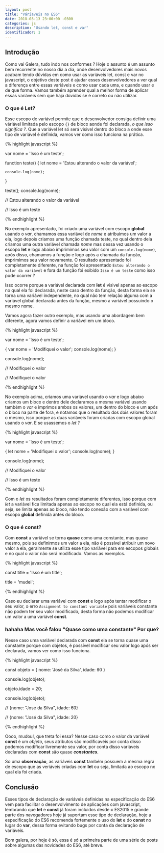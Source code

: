 ```yaml
---
layout: post
title: "Váriaveis no ES6"
date: 2018-03-13 23:00:00 -0300
categories: js
description: "Usando let, const e var"
identificador: 1
---
```



## Introdução

Como vai Galera, tudo indo nos conformes ? Hoje o assunto é um assunto bem recorrente no nosso dia a dia, onde desenvolvedores mais novos acabam tendo dúvidas em como usar as variáveis let, const e var no javascript, o objetivo deste post é ajudar esses desenvolvedores a ver qual a diferença entre essas variáveis e como usar cada uma, e quando usar e de que forma. Vamos também aprender qual a melhor forma de aplicar essas variáveis sem que haja dúvidas se é correto ou não utilizar.

### O que é **Let**?

Esse escopo de variável permite que o desenvolvedor consiga definir uma váriável limitada pelo escopo `{}` de bloco aonde foi declarada, *o que isso significa ?*. Que a variável let só será visivel dentro do bloco a onde esse tipo de variável é definida, vamos ver como isso funciona na prática.

{% highlight javascript %}

var nome = 'Isso é um teste';

function teste() {
	let nome = 'Estou alterando o valor da variável';
  
  
  	console.log(nome);
  
}

teste();
console.log(nome);

// Estou alterando o valor da variável

// Isso é um teste

{% endhighlight %}

No exemplo apresentado, foi criado uma variável com escopo **global** usando o *var*, chamamos essa variável de *nome* e atribuimos um valor a ela, logo depois criamos uma função chamada teste, no qual dentro dela criamos uma outra variável chamada *nome* mas dessa vez usando o escopo **let** e logo abaixo imprimimos seu valor com um `console.log(nome)`, após disso, chamamos a função e logo após a chamada da função, imprimimos seu valor novamente. O resultado apresentado foi completamente diferente, na função foi apresentado `Estou alterando o valor da variável` e fora da função foi exibido `Isso é um teste` como isso pode ocorrer ?

Isso ocorre porque a variável declarada com **let** é visivel apenas ao escopo no qual ela foi declarada, neste caso dentro da função, desta forma ela se torna uma variável independente, no qual não tem relação alguma com a variável global declarada antes da função, mesmo a variável possuindo o mesmo nome.

Vamos agora fazer outro exemplo, mas usando uma abordagem bem diferente, agora vamos definir a variável em um bloco.

{% highlight javascript %}

var nome = 'Isso é um teste';


{
	var nome = 'Modifiquei o valor';
  	console.log(nome);
}

console.log(nome);

// Modifiquei o valor

// Modifiquei o valor

{% endhighlight %}

No exemplo acima, criamos uma variável usando o *var* e logo abaixo criamos um bloco e dentro dele declaramos a mesma variável usando também o *var* e imprimos ambos os valores, um dentro do bloco e um após o bloco na parte de fora, e notamos que o resultado dos dois valores foram o mesmo, isso porque as duas variáveis foram criadas com escopo global usando o *var*. E se usassemos o *let* ?


{% highlight javascript %}

var nome = 'Isso é um teste';


{
	let nome = 'Modifiquei o valor';
  	console.log(nome);
}

console.log(nome);

// Modifiquei o valor

// Isso é um teste

{% endhighlight %}

Com o *let* os resultados foram completamente diferentes, isso porque com *let* a variável fica limitada apenas ao escopo no qual ela está definida, ou seja, se limita apenas ao bloco, não tendo conexão com a variável com escopo **global** definida antes do bloco.

### O que é **const**?

Com **const** a variável se torna **quase** como uma constante, mas quase mesmo, pois se definirmos um valor a ela, não é possível atribuir um novo valor a ela, geralmente se utiliza esse tipo variável para em escopos globais e no qual o valor não será modificado. Vamos as exemplos.

{% highlight javascript %}

const title = 'Isso é um title';

title = 'mudei';

{% endhighlight %}

Caso eu declarar uma variável com **const** e logo após tentar modificar o seu valor, o erro `Assignment to constant variable` pois variáveis constante não podem ter seu valor modificado, desta forma não podemos modificar um valor a uma variável **const**.

### hahaha Mas você falou "Quase como uma constante" Por que?

Nesse caso uma variável declarada com **const** ela se torna quase uma constante porque com objetos, é possível modificar seu valor logo após ser declarada, vamos ver como isso funciona.

{% highlight javascript %}

const objeto = { nome: 'José da Silva', idade: 60 }

console.log(objeto);

objeto.idade = 20;

console.log(objeto);

// {nome: "José da Silva", idade: 60}

// {nome: "José da Silva", idade: 20}

{% endhighlight %}

Oooo, mudou!, que treta foi essa? Nesse caso como o valor da variável **const** é um *objeto*, seus atributos são modificavéis por conta disso podemos modificar livremente seu valor, por conta disso variáveis declaradas com **const** são quase ***constantes***.

So uma **observação**, as variáveis **const** também possuem a mesma regra de escopo que as veriáveis criadas com **let** ou seja, limitada ao escopo no qual ela foi criada.

## Conclusão

Esses tipos de declaração de variáveis definidas na especificação do ES6 vem para facilitar o desenvolvimento de aplicações com javascript, lembrando que **let** e **const** já foram incluidos desde o ES2015 e grande parte dos navegadores hoje já suportam esse tipo de declaração, hoje a especificação do ES6 recomenda fortemente o uso do **let** e do **const** no lugar do **var**, dessa forma evitando bugs por conta da declaração de variáveis.

Bom galera, por hoje é só, essa é só a primeira parte de uma série de posts sobre algumas das novidades do ES6, até breve.
